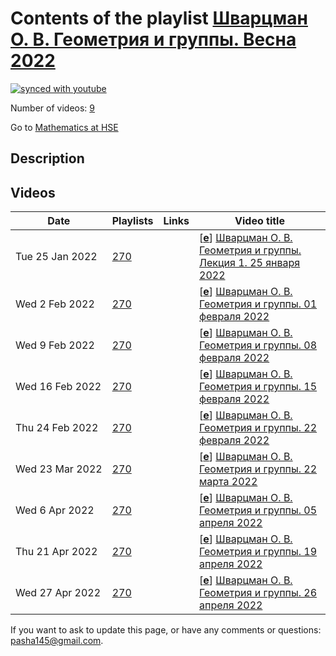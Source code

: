 # Contents of the playlist [Шварцман О. В. Геометрия и группы.  Весна 2022](https://www.youtube.com/playlist?list=PLq3E5oubNNoCaraulOBJqmWHAB-vBIw6E)

[![synced with youtube](https://img.shields.io/github/last-commit/mathphysschool/mathphysschool.github.io/autoupdate1?label=synced%20with%20youtube)](https://github.com/mathphysschool/mathphysschool.github.io/commits/autoupdate1)

Number of videos: [9](#videos)

Go to [Mathematics at HSE](../README.md)

## Description



## Videos

|Date|Playlists|Links|Video title|
|---|---|---|---|
| Tue&nbsp;25&nbsp;Jan&nbsp;2022 | [270](../playlists/270 "Шварцман О. В. Геометрия и группы.  Весна 2022") |  | [[**e**](https://studio.youtube.com/video/ayvdgT-hF7U/edit "Edit")] [Шварцман О. В. Геометрия и группы. Лекция 1. 25 января 2022](https://www.youtube.com/watch?v=ayvdgT-hF7U&list=PLq3E5oubNNoCaraulOBJqmWHAB-vBIw6E) |
| Wed&nbsp;2&nbsp;Feb&nbsp;2022 | [270](../playlists/270 "Шварцман О. В. Геометрия и группы.  Весна 2022") |  | [[**e**](https://studio.youtube.com/video/C6fmk2aEtpY/edit "Edit")] [Шварцман О. В. Геометрия и группы. 01 февраля 2022](https://www.youtube.com/watch?v=C6fmk2aEtpY&list=PLq3E5oubNNoCaraulOBJqmWHAB-vBIw6E) |
| Wed&nbsp;9&nbsp;Feb&nbsp;2022 | [270](../playlists/270 "Шварцман О. В. Геометрия и группы.  Весна 2022") |  | [[**e**](https://studio.youtube.com/video/j1IoEnJSst4/edit "Edit")] [Шварцман О. В. Геометрия и группы. 08 февраля 2022](https://www.youtube.com/watch?v=j1IoEnJSst4&list=PLq3E5oubNNoCaraulOBJqmWHAB-vBIw6E) |
| Wed&nbsp;16&nbsp;Feb&nbsp;2022 | [270](../playlists/270 "Шварцман О. В. Геометрия и группы.  Весна 2022") |  | [[**e**](https://studio.youtube.com/video/0mpYHmEiVCs/edit "Edit")] [Шварцман О. В. Геометрия и группы. 15 февраля 2022](https://www.youtube.com/watch?v=0mpYHmEiVCs&list=PLq3E5oubNNoCaraulOBJqmWHAB-vBIw6E) |
| Thu&nbsp;24&nbsp;Feb&nbsp;2022 | [270](../playlists/270 "Шварцман О. В. Геометрия и группы.  Весна 2022") |  | [[**e**](https://studio.youtube.com/video/HuerTw9_8ms/edit "Edit")] [Шварцман О. В. Геометрия и группы. 22 февраля 2022](https://www.youtube.com/watch?v=HuerTw9_8ms&list=PLq3E5oubNNoCaraulOBJqmWHAB-vBIw6E) |
| Wed&nbsp;23&nbsp;Mar&nbsp;2022 | [270](../playlists/270 "Шварцман О. В. Геометрия и группы.  Весна 2022") |  | [[**e**](https://studio.youtube.com/video/oFmhSPWa8eU/edit "Edit")] [Шварцман О. В. Геометрия и группы. 22 марта 2022](https://www.youtube.com/watch?v=oFmhSPWa8eU&list=PLq3E5oubNNoCaraulOBJqmWHAB-vBIw6E) |
| Wed&nbsp;6&nbsp;Apr&nbsp;2022 | [270](../playlists/270 "Шварцман О. В. Геометрия и группы.  Весна 2022") |  | [[**e**](https://studio.youtube.com/video/HOGTtkm7ZVw/edit "Edit")] [Шварцман О. В. Геометрия и группы. 05 апреля 2022](https://www.youtube.com/watch?v=HOGTtkm7ZVw&list=PLq3E5oubNNoCaraulOBJqmWHAB-vBIw6E) |
| Thu&nbsp;21&nbsp;Apr&nbsp;2022 | [270](../playlists/270 "Шварцман О. В. Геометрия и группы.  Весна 2022") |  | [[**e**](https://studio.youtube.com/video/qBqywi-d44o/edit "Edit")] [Шварцман О. В. Геометрия и группы. 19 апреля 2022](https://www.youtube.com/watch?v=qBqywi-d44o&list=PLq3E5oubNNoCaraulOBJqmWHAB-vBIw6E) |
| Wed&nbsp;27&nbsp;Apr&nbsp;2022 | [270](../playlists/270 "Шварцман О. В. Геометрия и группы.  Весна 2022") |  | [[**e**](https://studio.youtube.com/video/PpD6zCI_0Ns/edit "Edit")] [Шварцман О. В. Геометрия и группы. 26 апреля 2022](https://www.youtube.com/watch?v=PpD6zCI_0Ns&list=PLq3E5oubNNoCaraulOBJqmWHAB-vBIw6E) |


 If you want to ask to update this page, or have any comments or questions: <pasha145@gmail.com>.